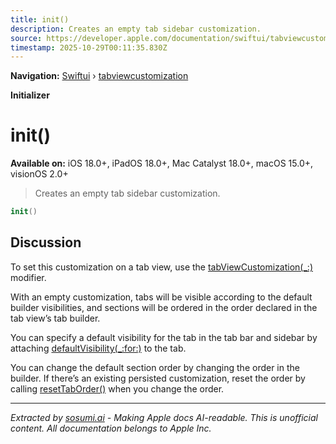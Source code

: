 ```yaml
---
title: init()
description: Creates an empty tab sidebar customization.
source: https://developer.apple.com/documentation/swiftui/tabviewcustomization/init()
timestamp: 2025-10-29T00:11:35.830Z
---
```


**Navigation:** [Swiftui](/documentation/swiftui) › [tabviewcustomization](/documentation/swiftui/tabviewcustomization)

**Initializer**

# init()

**Available on:** iOS 18.0+, iPadOS 18.0+, Mac Catalyst 18.0+, macOS 15.0+, visionOS 2.0+

> Creates an empty tab sidebar customization.

```swift
init()
```

## Discussion

To set this customization on a tab view, use the [tabViewCustomization(_:)](/documentation/swiftui/view/tabviewcustomization(_:)) modifier.

With an empty customization, tabs will be visible according to the default builder visibilities, and sections will be ordered in the order declared in the tab view’s tab builder.

You can specify a default visibility for the tab in the tab bar and sidebar by attaching [defaultVisibility(_:for:)](/documentation/swiftui/tabcontent/defaultvisibility(_:for:)) to the tab.

You can change the default section order by changing the order in the builder. If there’s an existing persisted customization, reset the order by calling [resetTabOrder()](/documentation/swiftui/tabviewcustomization/sectioncustomization/resettaborder()) when you change the order.

---

*Extracted by [sosumi.ai](https://sosumi.ai) - Making Apple docs AI-readable.*
*This is unofficial content. All documentation belongs to Apple Inc.*
